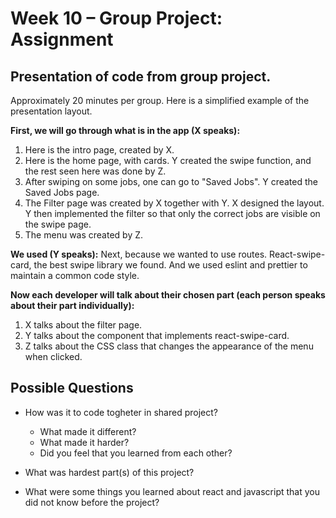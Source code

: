 # Week 10 – Group Project: Assignment

## Presentation of code from group project.

Approximately 20 minutes per group. Here is a simplified example of the presentation layout.

**First, we will go through what is in the app (X speaks):**
1. Here is the intro page, created by X.
2. Here is the home page, with cards. Y created the swipe function, and the rest seen here was done by Z.
3. After swiping on some jobs, one can go to "Saved Jobs". Y created the Saved Jobs page.
4. The Filter page was created by X together with Y. X designed the layout. Y then implemented the filter so that only the correct jobs are visible on the swipe page.
5. The menu was created by Z.

**We used (Y speaks):**
Next, because we wanted to use routes. React-swipe-card, the best swipe library we found. And we used eslint and prettier to maintain a common code style.

**Now each developer will talk about their chosen part (each person speaks about their part individually):**

1. X talks about the filter page.
2. Y talks about the component that implements react-swipe-card.
3. Z talks about the CSS class that changes the appearance of the menu when clicked.

## Possible Questions

* How was it to code togheter in shared project?
  - What made it different?
  - What made it harder?
  - Did you feel that you learned from each other?

* What was hardest part(s) of this project?
* What were some things you learned about react and javascript that you did not know before the project?


